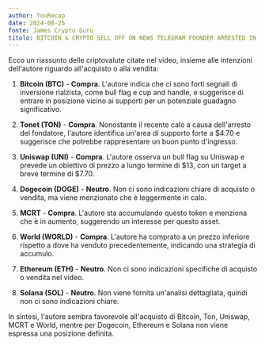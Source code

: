 ```yaml
---
author: YouRecap
date: 2024-08-25
fonte: James Crypto Guru
titolo: BITCOIN & CRYPTO SELL OFF ON NEWS TELEGRAM FOUNDER ARRESTED IN FRANCE!!!
---
```


Ecco un riassunto delle criptovalute citate nel video, insieme alle intenzioni dell'autore riguardo all'acquisto o alla vendita:

1. **Bitcoin (BTC)** - **Compra**. L'autore indica che ci sono forti segnali di inversione rialzista, come bull flag e cup and handle, e suggerisce di entrare in posizione vicino ai supporti per un potenziale guadagno significativo.

2. **Tonet (TON)** - **Compra**. Nonostante il recente calo a causa dell'arresto del fondatore, l'autore identifica un'area di supporto forte a $4.70 e suggerisce che potrebbe rappresentare un buon punto d'ingresso.

3. **Uniswap (UNI)** - **Compra**. L'autore osserva un bull flag su Uniswap e prevede un obiettivo di prezzo a lungo termine di $13, con un target a breve termine di $7.70.

4. **Dogecoin (DOGE)** - **Neutro**. Non ci sono indicazioni chiare di acquisto o vendita, ma viene menzionato che è leggermente in calo.

5. **MCRT** - **Compra**. L'autore sta accumulando questo token e menziona che è in aumento, suggerendo un interesse per questo asset.

6. **World (WORLD)** - **Compra**. L'autore ha comprato a un prezzo inferiore rispetto a dove ha venduto precedentemente, indicando una strategia di accumulo.

7. **Ethereum (ETH)** - **Neutro**. Non ci sono indicazioni specifiche di acquisto o vendita nel video.

8. **Solana (SOL)** - **Neutro**. Non viene fornita un'analisi dettagliata, quindi non ci sono indicazioni chiare.

In sintesi, l'autore sembra favorevole all'acquisto di Bitcoin, Ton, Uniswap, MCRT e World, mentre per Dogecoin, Ethereum e Solana non viene espressa una posizione definita.
